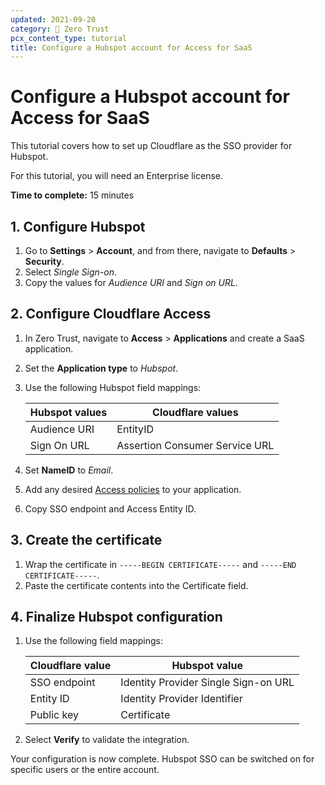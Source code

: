 ```yaml
---
updated: 2021-09-20
category: 🔐 Zero Trust
pcx_content_type: tutorial
title: Configure a Hubspot account for Access for SaaS
---
```


# Configure a Hubspot account for Access for SaaS

This tutorial covers how to set up Cloudflare as the SSO provider for Hubspot.

For this tutorial, you will need an Enterprise license.

**Time to complete:** 15 minutes

## 1. Configure Hubspot

1.  Go to **Settings** > **Account**, and from there, navigate to **Defaults** > **Security**.
1.  Select _Single Sign-on_.
1.  Copy the values for _Audience URI_ and _Sign on URL_.

## 2. Configure Cloudflare Access

1.  In Zero Trust, navigate to **Access** > **Applications** and create a SaaS application.

1.  Set the **Application type** to _Hubspot_.

1.  Use the following Hubspot field mappings:

    | Hubspot values | Cloudflare values              |
    | -------------- | ------------------------------ |
    | Audience URI   | EntityID                       |
    | Sign On URL    | Assertion Consumer Service URL |

1.  Set **NameID** to _Email_.

1.  Add any desired [Access policies](/cloudflare-one/policies/access/) to your application.

1.  Copy SSO endpoint and Access Entity ID.

## 3. Create the certificate

1.  Wrap the certificate in `-----BEGIN CERTIFICATE-----` and `-----END CERTIFICATE-----`.
1.  Paste the certificate contents into the Certificate field.

## 4. Finalize Hubspot configuration

1.  Use the following field mappings:

    | Cloudflare value | Hubspot value                        |
    | ---------------- | ------------------------------------ |
    | SSO endpoint     | Identity Provider Single Sign-on URL |
    | Entity ID        | Identity Provider Identifier         |
    | Public key       | Certificate                          |

1.  Select **Verify** to validate the integration.

Your configuration is now complete. Hubspot SSO can be switched on for specific users or the entire account.
